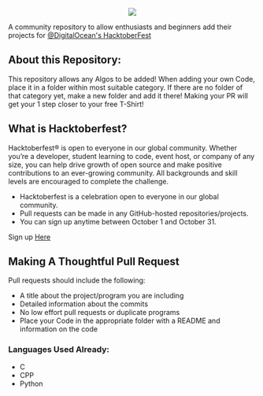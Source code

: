 
<p align="center">
<img src="https://hacktoberfest.digitalocean.com/assets/HF-full-logo-b05d5eb32b3f3ecc9b2240526104cf4da3187b8b61963dd9042fdc2536e4a76c.svg">
</p>

A community repository to allow enthusiasts and beginners add their projects for [@DigitalOcean's HacktoberFest](https://hacktoberfest.digitalocean.com)
## About this Repository:

This repository allows any Algos to be added! When adding your own Code, place it in a folder within most suitable category. If there are no folder of that category yet, make a new folder and add it there! Making your PR will get your 1 step closer to your free T-Shirt!

## What is Hacktoberfest?

 Hacktoberfest® is open to everyone in our global community. Whether you’re a developer, student learning to code, event host, or company of any size, you can help drive growth of open source and make positive contributions to an ever-growing community. All backgrounds and skill levels are encouraged to complete the challenge.

- Hacktoberfest is a celebration open to everyone in our global community.
- Pull requests can be made in any GitHub-hosted repositories/projects.
- You can sign up anytime between October 1 and October 31.

Sign up [Here](https://hacktoberfest.digitalocean.com)

## Making A Thoughtful Pull Request

Pull requests should include the following:

- A title about the project/program you are including
- Detailed information about the commits
- No low effort pull requests or duplicate programs
- Place your Code in the appropriate folder with a README and information on the code


### Languages Used Already:

- C
- CPP
- Python
